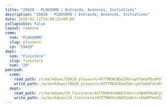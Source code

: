 ```yaml
---
title: "29420 - PLOUVORN | Entraide, Annonces, Initiatives"
description: "29420 - PLOUVORN | Entraide, Annonces, Initiatives"
date: 2020-01-11T14:09:21+09:00
collapsible: false
layout: commune
comm:
  nom: "PLOUVORN"
  slug: plouvorn
  cp: "29420"
dept:
  nom: "Finistère"
  slug: finistere
  num: "29"
peerpad:
  comm:
    read_path: /r/markdown/29420_plouvorn/4XTTMEACNSeZUbrupV7wUwFdcmPoToCtDGBPvGDhz944WUzr7
    write_path: /w/markdown/29420_plouvorn/4XTTMEACNSeZUbrupV7wUwFdcmPoToCtDGBPvGDhz944WUzr7-K3TgUGfRvG3HXZgRHCYba5Sv3ZmqP2xFNVWdTn9F66uLNketrXpZtnbpQHjS3NEJY7fJHTkR9YSXerAyfVthTXKEXN5JbohUQYF272UzJiaWoECo2tNx3bNAJfBPwBHGmSe9zzJf
  dept:
    read_path: /r/markdown/29_finistere/4XTTM4K4sSN8E5nbCnrs5W4MfHv8SjkZXZkMiZwJKZCUFreuC
    write_path: /w/markdown/29_finistere/4XTTM4K4sSN8E5nbCnrs5W4MfHv8SjkZXZkMiZwJKZCUFreuC-K3TgUmttHvLKDBu5vxQ3oPzTia91UxXiaB3vEFjsHJiDiJD9aQfr6ibvcPa75Eo3oX7ob78s9tVxCKrtPM9bLAmDziVCSFjEgZbp3rqL8Ji8Q5aZhxfTcqkGX75WxHS6TQxtiQQ6
---
```


